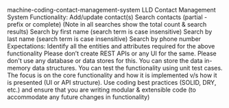 machine-coding-contact-management-system
LLD Contact Management System
Functionality:
Add/update contact(s)
Search contacts (partial - prefix or complete) (Note in all searches show the total count & search results)
Search by first name (search term is case insensitive)
Search by last name (search term is case insensitive)
Search by phone number
Expectations:
Identify all the entities and attributes required for the above functionality
Please don’t create REST APIs or any UI for the same.
Please don't use any database or data stores for this. You can store the data in-memory data structures.
You can test the functionality using unit test cases.
The focus is on the core functionality and how it is implemented v/s how it is presented (UI or API structure).
Use coding best practices (SOLID, DRY, etc.) and ensure that you are writing modular & extensible code (to accommodate any future changes in functionality)
